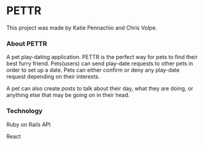 <h1>PETTR</h1>

This project was made by Katie Pennachio and Chris Volpe.

<h3>About PETTR</h3>

<p>A pet play-dating application. PETTR is the perfect way for pets to find their best furry friend. Pets(users) can send play-date requests to other pets in order to set up a date. Pets can either confirm or deny any play-date request depending on their interests.
</p>

<p>A pet can also create posts to talk about their day, what they are doing, or anything else that may be going on in their head.
</p>

<h3>Technology</h3>
<p>Ruby on Rails API</p>
<p>React</p>
